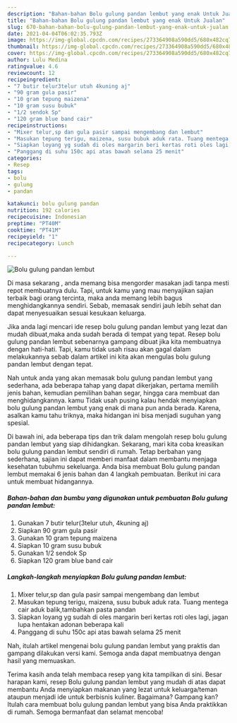 ```yaml
---
description: "Bahan-bahan Bolu gulung pandan lembut yang enak Untuk Jualan"
title: "Bahan-bahan Bolu gulung pandan lembut yang enak Untuk Jualan"
slug: 670-bahan-bahan-bolu-gulung-pandan-lembut-yang-enak-untuk-jualan
date: 2021-04-04T06:02:35.793Z
image: https://img-global.cpcdn.com/recipes/273364908a590dd5/680x482cq70/bolu-gulung-pandan-lembut-foto-resep-utama.jpg
thumbnail: https://img-global.cpcdn.com/recipes/273364908a590dd5/680x482cq70/bolu-gulung-pandan-lembut-foto-resep-utama.jpg
cover: https://img-global.cpcdn.com/recipes/273364908a590dd5/680x482cq70/bolu-gulung-pandan-lembut-foto-resep-utama.jpg
author: Lulu Medina
ratingvalue: 4.6
reviewcount: 12
recipeingredient:
- "7 butir telur3telur utuh 4kuning aj"
- "90 gram gula pasir"
- "10 gram tepung maizena"
- "10 gram susu bubuk"
- "1/2 sendok Sp"
- "120 gram blue band cair"
recipeinstructions:
- "Mixer telur,sp dan gula pasir sampai mengembang dan lembut"
- "Masukan tepung terigu, maizena, susu bubuk aduk rata. Tuang mentega cair aduk balik,tambahkan pasta pandan"
- "Siapkan loyang yg sudah di oles margarin beri kertas roti oles lagi, jagan lupa hentakan adonan beberapa kali"
- "Panggang di suhu 150c api atas bawah selama 25 menit"
categories:
- Resep
tags:
- bolu
- gulung
- pandan

katakunci: bolu gulung pandan 
nutrition: 192 calories
recipecuisine: Indonesian
preptime: "PT40M"
cooktime: "PT41M"
recipeyield: "1"
recipecategory: Lunch

---
```



![Bolu gulung pandan lembut](https://img-global.cpcdn.com/recipes/273364908a590dd5/680x482cq70/bolu-gulung-pandan-lembut-foto-resep-utama.jpg)

Di masa  sekarang , anda memang bisa mengorder masakan jadi tanpa mesti repot membuatnya dulu. Tapi, untuk kamu yang mau menyajikan sajian terbaik bagi orang tercinta, maka anda memang lebih bagus menghidangkannya sendiri. Sebab, memasak sendiri jauh lebih sehat dan dapat menyesuaikan sesuai kesukaan keluarga.

Jika anda lagi mencari ide resep bolu gulung pandan lembut yang lezat dan mudah dibuat,maka anda sudah berada di tempat yang tepat. Resep bolu gulung pandan lembut  sebenarnya gampang dibuat jika kita membuatnya dengan hati-hati. Tapi, kamu tidak usah risau akan gagal dalam melakukannya 
sebab dalam artikel ini kita akan mengulas bolu gulung pandan lembut dengan tepat.  



Nah untuk anda yang akan memasak bolu gulung pandan lembut yang sederhana, ada beberapa tahap yang dapat dikerjakan, pertama memilih jenis bahan, kemudian pemilihan bahan segar, hingga cara membuat dan menghidangkannya. kamu Tidak usah pusing kalau hendak menyiapkan bolu gulung pandan lembut yang enak di mana pun anda berada. Karena, asalkan kamu  tahu triknya, maka hidangan ini bisa menjadi suguhan yang spesial.

Di bawah ini, ada beberapa tips dan trik dalam mengolah resep bolu gulung pandan lembut yang siap dihidangkan. Sekarang, mari kita coba kreasikan bolu gulung pandan lembut sendiri di rumah. Tetap berbahan yang sederhana, sajian ini dapat memberi manfaat dalam membantu menjaga kesehatan tubuhmu sekeluarga. Anda bisa membuat Bolu gulung pandan lembut memakai 6 jenis bahan dan 4 langkah pembuatan. Berikut ini cara untuk membuat hidangannya.

<!--inarticleads1-->

##### Bahan-bahan dan bumbu yang digunakan untuk pembuatan Bolu gulung pandan lembut:

1. Gunakan 7 butir telur(3telur utuh, 4kuning aj)
1. Siapkan 90 gram gula pasir
1. Gunakan 10 gram tepung maizena
1. Siapkan 10 gram susu bubuk
1. Gunakan 1/2 sendok Sp
1. Siapkan 120 gram blue band cair




<!--inarticleads2-->

##### Langkah-langkah menyiapkan Bolu gulung pandan lembut:

1. Mixer telur,sp dan gula pasir sampai mengembang dan lembut
1. Masukan tepung terigu, maizena, susu bubuk aduk rata. Tuang mentega cair aduk balik,tambahkan pasta pandan
1. Siapkan loyang yg sudah di oles margarin beri kertas roti oles lagi, jagan lupa hentakan adonan beberapa kali
1. Panggang di suhu 150c api atas bawah selama 25 menit




Nah, itulah artikel mengenai  bolu gulung pandan lembut  yang praktis dan gampang dilakukan versi kami. Semoga anda dapat membuatnya dengan hasil yang memuaskan. 

Terima kasih anda telah membaca resep yang kita tampilkan di sini. Besar harapan kami, resep  Bolu gulung pandan lembut yang mudah di atas dapat membantu Anda menyiapkan makanan yang lezat untuk keluarga/teman ataupun menjadi ide untuk berbisnis kuliner. Bagaimana? Gampang kan? Itulah cara membuat bolu gulung pandan lembut yang bisa Anda praktikkan di rumah. Semoga bermanfaat dan selamat mencoba!

